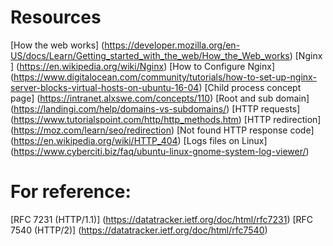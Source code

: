 # Resources

[How the web works] (https://developer.mozilla.org/en-US/docs/Learn/Getting_started_with_the_web/How_the_Web_works)
[Nginx ] (https://en.wikipedia.org/wiki/Nginx)
[How to Configure Nginx] (https://www.digitalocean.com/community/tutorials/how-to-set-up-nginx-server-blocks-virtual-hosts-on-ubuntu-16-04)
[Child process concept page] (https://intranet.alxswe.com/concepts/110)
[Root and sub domain] (https://landingi.com/help/domains-vs-subdomains/)
[HTTP requests] (https://www.tutorialspoint.com/http/http_methods.htm)
[HTTP redirection] (https://moz.com/learn/seo/redirection)
[Not found HTTP response code] (https://en.wikipedia.org/wiki/HTTP_404)
[Logs files on Linux] (https://www.cyberciti.biz/faq/ubuntu-linux-gnome-system-log-viewer/)

# For reference:

[RFC 7231 (HTTP/1.1)] (https://datatracker.ietf.org/doc/html/rfc7231)
[RFC 7540 (HTTP/2)] (https://datatracker.ietf.org/doc/html/rfc7540)

